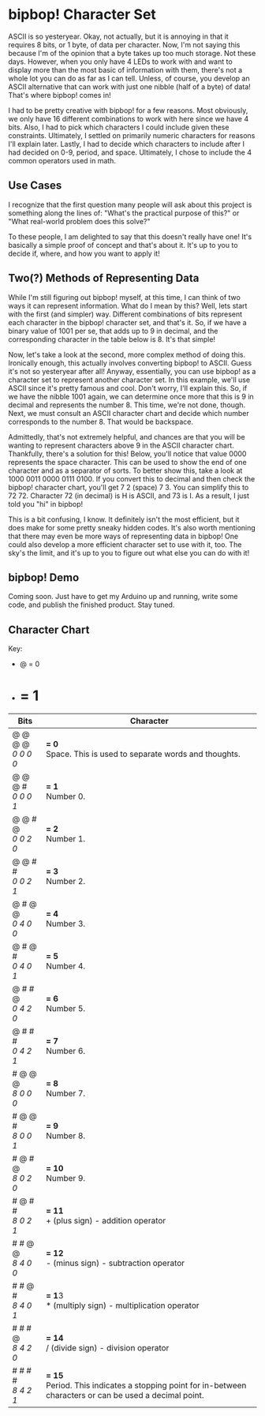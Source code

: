 # bipbop! Character Set
ASCII is so yesteryear. Okay, not actually, but it is annoying in that it requires 8 bits, or 1 byte, of data per character. Now, I'm not saying this because I'm of the opinion that a byte takes up too much storage. Not these days. However, when you only have 4 LEDs to work with and want to display more than the most basic of information with them, there's not a whole lot you can do as far as I can tell. Unless, of course, you develop an ASCII alternative that can work with just one nibble (half of a byte) of data! That's where bipbop! comes in!

I had to be pretty creative with bipbop! for a few reasons. Most obviously, we only have 16 different combinations to work with here since we have 4 bits. Also, I had to pick which characters I could include given these constraints. Ultimately, I settled on primarily numeric characters for reasons I'll explain later. Lastly, I had to decide which characters to include after I had decided on 0-9, period, and space. Ultimately, I chose to include the 4 common operators used in math.

## Use Cases
I recognize that the first question many people will ask about this project is something along the lines of: "What's the practical purpose of this?" or "What real-world problem does this solve?"

To these people, I am delighted to say that this doesn't really have one! It's basically a simple proof of concept and that's about it. It's up to you to decide if, where, and how you want to apply it!

## Two(?) Methods of Representing Data
While I'm still figuring out bipbop! myself, at this time, I can think of two ways it can represent information. What do I mean by this? Well, lets start with the first (and simpler) way. Different combinations of bits represent each character in the bipbop! character set, and that's it. So, if we have a binary value of 1001 per se, that adds up to 9 in decimal, and the corresponding character in the table below is 8. It's that simple!

Now, let's take a look at the second, more complex method of doing this. Ironically enough, this actually involves converting bipbop! to ASCII. Guess it's not so yesteryear after all! Anyway, essentially, you can use bipbop! as a character set to represent another character set. In this example, we'll use ASCII since it's pretty famous and cool. Don't worry, I'll explain this. So, if we have the nibble 1001 again, we can determine once more that this is 9 in decimal and represents the number 8. This time, we're not done, though. Next, we must consult an ASCII character chart and decide which number corresponds to the number 8. That would be backspace.

Admittedly, that's not extremely helpful, and chances are that you will be wanting to represent characters above 9 in the ASCII character chart. Thankfully, there's a solution for this! Below, you'll notice that value 0000 represents the space character. This can be used to show the end of one character and as a separator of sorts. To better show this, take a look at 1000 0011 0000 0111 0100. If you convert this to decimal and then check the bipbop! character chart, you'll get 7 2 (space) 7 3. You can simplify this to 72 72. Character 72 (in decimal) is H is ASCII, and 73 is I. As a result, I just told you "hi" in bipbop!

This is a bit confusing, I know. It definitely isn't the most efficient, but it does make for some pretty sneaky hidden codes. It's also worth mentioning that there may even be more ways of representing data in bipbop! One could also develop a more efficient character set to use with it, too. The sky's the limit, and it's up to you to figure out what else you can do with it!

## bipbop! Demo
Coming soon. Just have to get my Arduino up and running, write some code, and publish the finished product. Stay tuned.

## Character Chart
Key:
- @ = 0
- # = 1

| Bits               | Character                                                                                                |
|--------------------|----------------------------------------------------------------------------------------------------------|
| @ @ @ @<br>*0 0 0 0* | **= 0**<br>Space. This is used to separate words and thoughts.                                               |
| @ @ @ #<br>*0 0 0 1* | **= 1**<br>Number 0.                                                                                         |
| @ @ # @<br>*0 0 2 0* | **= 2**<br>Number 1.                                                                                         |
| @ @ # #<br>*0 0 2 1* | **= 3**<br>Number 2.                                                                                         |
| @ # @ @<br>*0 4 0 0* | **= 4**<br>Number 3.                                                                                         |
| @ # @ #<br>*0 4 0 1* | **= 5**<br>Number 4.                                                                                         |
| @ # # @<br>*0 4 2 0* | **= 6**<br>Number 5.                                                                                         |
| @ # # #<br>*0 4 2 1* | **= 7**<br>Number 6.                                                                                         |
| # @ @ @<br>*8 0 0 0* | **= 8**<br>Number 7.                                                                                         |
| # @ @ #<br>*8 0 0 1* | **= 9**<br>Number 8.                                                                                         |
| # @ # @<br>*8 0 2 0* | **= 10**<br>Number 9.                                                                                        |
| # @ # #<br>*8 0 2 1* | **= 11**<br>+ (plus sign) - addition operator                                                                |
| # # @ @<br>*8 4 0 0* | **= 12**<br>- (minus sign) - subtraction operator                                                            |
| # # @ #<br>*8 4 0 1* | **= 1**3<br>* (multiply sign) - multiplication operator                                                      |
| # # # @<br>*8 4 2 0* | **= 14**<br>/ (divide sign) - division operator                                                              |
| # # # #<br>*8 4 2 1* | **= 15**<br>Period. This indicates a stopping point for in-between characters or can be used a decimal point.|
